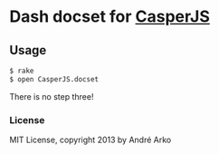 # Dash docset for [CasperJS](http://casperjs.org)

## Usage

```bash
$ rake
$ open CasperJS.docset
```

There is no step three!

### License

MIT License, copyright 2013 by André Arko
